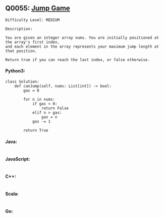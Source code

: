 ## Q0055: [Jump Game](https://leetcode.com/problems/jump-game/)

```
Difficulty Level: MEDIUM
```

```
Description:

You are given an integer array nums. You are initially positioned at the array's first index,
and each element in the array represents your maximum jump length at that position.

Return true if you can reach the last index, or false otherwise.
```

#### Python3:

```
class Solution:
    def canJump(self, nums: List[int]) -> bool:
        gas = 0

        for n in nums:
            if gas < 0:
                return False
            elif n > gas:
                gas = n
            gas -= 1
            
        return True
```

#### Java:

```

```

#### JavaScript:

```

```

#### C++:

```

```

#### Scala:

```

```

#### Go:

```

```